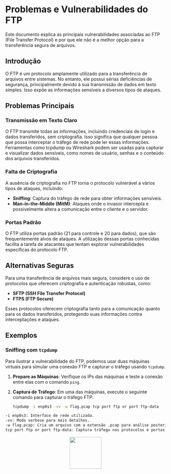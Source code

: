 # Problemas e Vulnerabilidades do FTP

Este documento explica as principais vulnerabilidades associadas ao FTP (File Transfer Protocol) e por que ele não é a melhor opção para a transferência segura de arquivos.

## Introdução

O FTP é um protocolo amplamente utilizado para a transferência de arquivos entre sistemas. No entanto, ele possui sérias deficiências de segurança, principalmente devido à sua transmissão de dados em texto simples. Isso expõe as informações sensíveis a diversos tipos de ataques.

## Problemas Principais

### Transmissão em Texto Claro

O FTP transmite todas as informações, incluindo credenciais de login e dados transferidos, sem criptografia. Isso significa que qualquer pessoa que possa interceptar o tráfego de rede pode ler essas informações. Ferramentas como tcpdump ou Wireshark podem ser usadas para capturar e visualizar dados sensíveis, como nomes de usuário, senhas e o conteúdo dos arquivos transferidos.

### Falta de Criptografia

A ausência de criptografia no FTP torna o protocolo vulnerável a vários tipos de ataques, incluindo:
- **Sniffing**: Captura do tráfego de rede para obter informações sensíveis.
- **Man-in-the-Middle (MitM)**: Ataques onde o invasor intercepta e possivelmente altera a comunicação entre o cliente e o servidor.

### Portas Padrão

O FTP utiliza portas padrão (21 para controle e 20 para dados), que são frequentemente alvos de ataques. A utilização dessas portas conhecidas facilita a tarefa de atacantes que tentam explorar vulnerabilidades específicas do protocolo FTP.

## Alternativas Seguras

Para uma transferência de arquivos mais segura, considere o uso de protocolos que oferecem criptografia e autenticação robustas, como:
- **SFTP (SSH File Transfer Protocol)**
- **FTPS (FTP Secure)**

Esses protocolos oferecem criptografia tanto para a comunicação quanto para os dados transferidos, protegendo suas informações contra interceptações e ataques.

## Exemplos

### Sniffing com `tcpdump`

Para ilustrar a vulnerabilidade do FTP, podemos usar duas máquinas virtuais para simular uma conexão FTP e capturar o tráfego usando `tcpdump`.

1. **Prepare as Máquinas**: Verifique os IPs das máquinas e teste a conexão entre elas com o comando `ping`.

2. **Captura de Tráfego**:
   Em uma das máquinas, execute o seguinte comando para capturar o tráfego FTP:
   ```bash
   tcpdump -i enp0s3 -vv -w flag.pcap tcp port ftp or port ftp-data
  ```bash
  -i enp0s3: Interface de rede utilizada.
  -vv: Modo verbose para mais detalhes.
  -w flag.pcap: Cria um arquivo com a extensão .pcap para análise posterior no Wireshark.
  tcp port ftp or port ftp-data: Captura tráfego nos protocolos e portas FTP.
```

<p align="center">
<img src="https://pa1.narvii.com/6565/853c9e5856133a921e36ae9fc01d1f05abde7709_00.gif" height="100" width="100">
